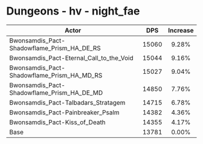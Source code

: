 # Dungeons - hv - night_fae
| Actor | DPS | Increase |
|---|:---:|:---:|
|Bwonsamdis_Pact-Shadowflame_Prism_HA_DE_RS|15060|9.28%|
|Bwonsamdis_Pact-Eternal_Call_to_the_Void|15044|9.16%|
|Bwonsamdis_Pact-Shadowflame_Prism_HA_MD_RS|15027|9.04%|
|Bwonsamdis_Pact-Shadowflame_Prism_HA_DE_MD|14850|7.76%|
|Bwonsamdis_Pact-Talbadars_Stratagem|14715|6.78%|
|Bwonsamdis_Pact-Painbreaker_Psalm|14382|4.36%|
|Bwonsamdis_Pact-Kiss_of_Death|14355|4.17%|
|Base|13781|0.00%|
